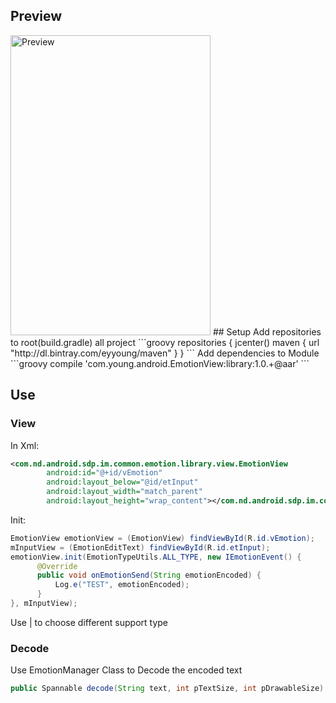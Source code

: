 ## Preview
<img src="https://raw.githubusercontent.com/eyyoung/EmotionView/master/preview/screenshot.png" alt="Preview" style="width: 320px;height: 480px"/>
## Setup
Add repositories to root(build.gradle) all project
```groovy
repositories {
    jcenter()
    maven {
        url "http://dl.bintray.com/eyyoung/maven"
    }
}
```
Add dependencies to Module
```groovy
compile 'com.young.android.EmotionView:library:1.0.+@aar'
```

## Use

### View

In Xml:

```xml
<com.nd.android.sdp.im.common.emotion.library.view.EmotionView
        android:id="@+id/vEmotion"
        android:layout_below="@id/etInput"
        android:layout_width="match_parent"
        android:layout_height="wrap_content"></com.nd.android.sdp.im.common.emotion.library.view.EmotionView>
```

Init:

```Java
EmotionView emotionView = (EmotionView) findViewById(R.id.vEmotion);
mInputView = (EmotionEditText) findViewById(R.id.etInput);
emotionView.init(EmotionTypeUtils.ALL_TYPE, new IEmotionEvent() {
      @Override
      public void onEmotionSend(String emotionEncoded) {
          Log.e("TEST", emotionEncoded);
      }
}, mInputView);
```

Use | to choose different support type

### Decode
Use EmotionManager Class to Decode the encoded text
```Java
public Spannable decode(String text, int pTextSize, int pDrawableSize)
```